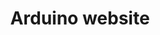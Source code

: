 ---
layout: page
title: Arduino website
description: a website containing arduino introduction and extending number of beginner level projects for now.
img: assets/img/arduino_logo.png
redirect: https://arduino-doc.readthedocs.io/en/latest/
importance: 1
category: work
---